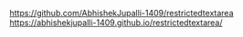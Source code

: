https://github.com/AbhishekJupalli-1409/restrictedtextarea
https://abhishekjupalli-1409.github.io/restrictedtextarea/

